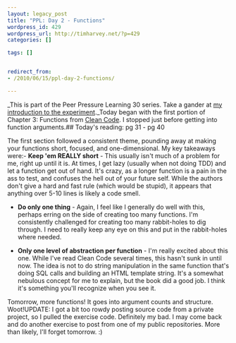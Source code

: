 ```yaml
---
layout: legacy_post
title: "PPL: Day 2 - Functions"
wordpress_id: 429
wordpress_url: http://timharvey.net/?p=429
categories: []

tags: []


redirect_from:
- /2010/06/15/ppl-day-2-functions/

---
```

_This is part of the Peer Pressure Learning 30 series. Take a gander at [my introduction to the experiment](http://timharvey.net/2010/06/11/peer-pressure-learning-experiment/)._Today began with the first portion of Chapter 3: Functions from [Clean Code](http://www.amazon.com/gp/product/0132350882?ie=UTF8&tag=timharvethebl-20&linkCode=as2&camp=1789&creative=390957&creativeASIN=0132350882). I stopped just before getting into function arguments.## Today's reading: pg 31 - pg 40

The first section followed a consistent theme, pounding away at making your functions short, focused, and one-dimensional. My key takeaways were:- **Keep 'em REALLY short** - This usually isn't much of a problem for me, right up until it is. At times, I get lazy (usually when not doing TDD) and let a function get out of hand. It's crazy, as a longer function is a pain in the ass to test, and confuses the hell out of your future self. While the authors don't give a hard and fast rule (which would be stupid), it appears that anything over 5-10 lines is likely a code smell.

- **Do only one thing** - Again, I feel like I generally do well with this, perhaps erring on the side of creating too many functions. I'm consistently challenged for creating too many rabbit-holes to dig through. I need to really keep any eye on this and put in the rabbit-holes where needed.

- **Only one level of abstraction per function** - I'm really excited about this one. While I've read Clean Code several times, this hasn't sunk in until now. The idea is not to do string manipulation in the same function that's doing SQL calls and building an HTML template string. It's a somewhat nebulous concept for me to explain, but the book did a good job. I think it's something you'll recognize when you see it.

Tomorrow, more functions! It goes into argument counts and structure. Woot!UPDATE: I got a bit too rowdy posting source code from a private project, so I pulled the exercise code. Definitely my bad. I may come back and do another exercise to post from one of my public repositories. More than likely, I'll forget tomorrow. :)

